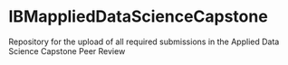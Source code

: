 # IBMappliedDataScienceCapstone
Repository for the upload of all required submissions in the Applied Data Science Capstone Peer Review
